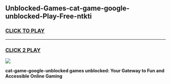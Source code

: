 
## Unblocked-Games-cat-game-google-unblocked-Play-Free-ntkti
<h3>
<a href="https://premium76.site?title=cat-game-google-unblocked&ref=18A1">CLICK TO PLAY</a></h3>
<hr>

<h3>
<a href="https://premium76.site?title=cat-game-google-unblocked&ref=18A1">CLICK 2 PLAY</a>
  
</h3>

<a href="https://premium76.site?title=cat-game-google-unblocked&ref=18A1"><img src="https://clearcache.store/games.png"></a>


**cat-game-google-unblocked games unblocked: Your Gateway to Fun and Accessible Online Gaming**
